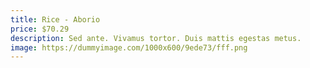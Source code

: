 ```yaml
---
title: Rice - Aborio
price: $70.29
description: Sed ante. Vivamus tortor. Duis mattis egestas metus.
image: https://dummyimage.com/1000x600/9ede73/fff.png
---
```

